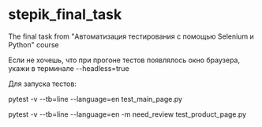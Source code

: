 # stepik_final_task
The final task from "Автоматизация тестирования с помощью Selenium и Python" course

Если не хочешь, что при прогоне тестов появлялось окно браузера, укажи в терминале --headless=true

Для запуска тестов:

pytest -v --tb=line --language=en test_main_page.py

pytest -v --tb=line --language=en -m need_review test_product_page.py
